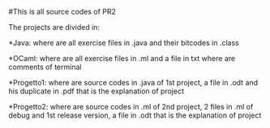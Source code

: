 #This is all source codes of PR2

The projects are divided in:

*Java: where are all exercise files in .java and their bitcodes in .class

*OCaml: where are all exercise files in .ml and a file in txt where are comments of terminal

*Progetto1: where are source codes in .java of 1st project, a file in .odt and his duplicate in .pdf that is the explanation of project

*Progetto2: where are source codes in .ml of 2nd project, 2 files in .ml of debug and 1st release version, a file in .odt that is the explanation of project
